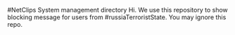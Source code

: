 #NetClips System management directory
Hi. We use this repository to show blocking message for users from #russiaTerroristState. You may ignore this repo.
